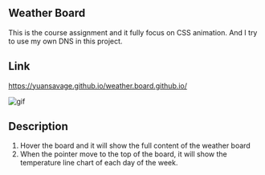Weather Board 
-------------
This is the course assignment and it fully focus on CSS animation.
And I try to use my own DNS in this project.

## Link
https://yuansavage.github.io/weather.board.github.io/

![gif](https://i.imgur.com/OftW7Xy.gif)

## Description
1. Hover the board and it will show the full content of the weather board
2. When the pointer move to the top of the board, it will show the temperature line chart of each day of the week.

